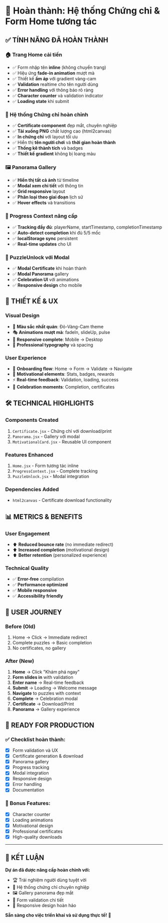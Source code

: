 # 🎉 Hoàn thành: Hệ thống Chứng chỉ & Form Home tương tác

## ✅ TÍNH NĂNG ĐÃ HOÀN THÀNH

### 🏠 Trang Home cải tiến
- ✅ Form nhập tên **inline** (không chuyển trang)
- ✅ Hiệu ứng **fade-in animation** mượt mà
- ✅ Thiết kế **ấm áp** với gradient vàng-cam
- ✅ **Validation** realtime cho tên người dùng
- ✅ **Error handling** với thông báo rõ ràng
- ✅ **Character counter** và validation indicator
- ✅ **Loading state** khi submit

### 📜 Hệ thống Chứng chỉ hoàn chỉnh
- ✅ **Certificate component** đẹp mắt, chuyên nghiệp
- ✅ **Tải xuống PNG** chất lượng cao (html2canvas)
- ✅ **In chứng chỉ** với layout tối ưu
- ✅ Hiển thị **tên người chơi** và **thời gian hoàn thành**
- ✅ **Thống kê thành tích** và badges
- ✅ **Thiết kế gradient** không bị loang màu

### 🖼️ Panorama Gallery
- ✅ **Hiển thị tất cả ảnh** từ timeline
- ✅ **Modal xem chi tiết** với thông tin
- ✅ **Grid responsive** layout
- ✅ **Phân loại theo giai đoạn** lịch sử
- ✅ **Hover effects** và transitions

### 🎯 Progress Context nâng cấp
- ✅ **Tracking đầy đủ**: playerName, startTimestamp, completionTimestamp
- ✅ **Auto-detect completion** khi đủ 5/5 mốc
- ✅ **localStorage sync** persistent
- ✅ **Real-time updates** cho UI

### 🧩 PuzzleUnlock với Modal
- ✅ **Modal Certificate** khi hoàn thành
- ✅ **Modal Panorama** gallery
- ✅ **Celebration UI** với animations
- ✅ **Responsive design** cho mobile

## 🎨 THIẾT KẾ & UX

### Visual Design
- 🎨 **Màu sắc nhất quán**: Đỏ-Vàng-Cam theme
- 🎭 **Animations mượt mà**: fadeIn, slideUp, pulse
- 📱 **Responsive complete**: Mobile → Desktop
- 💎 **Professional typography** và spacing

### User Experience
- 🚀 **Onboarding flow**: Home → Form → Validate → Navigate
- 🎯 **Motivational elements**: Stats, badges, rewards
- ⚡ **Real-time feedback**: Validation, loading, success
- 🎉 **Celebration moments**: Completion, certificates

## 🛠️ TECHNICAL HIGHLIGHTS

### Components Created
1. `Certificate.jsx` - Chứng chỉ với download/print
2. `Panorama.jsx` - Gallery với modal
3. `MotivationalCard.jsx` - Reusable UI component

### Features Enhanced
1. `Home.jsx` - Form tương tác inline
2. `ProgressContext.jsx` - Complete tracking
3. `PuzzleUnlock.jsx` - Modal integration

### Dependencies Added
- `html2canvas` - Certificate download functionality

## 📊 METRICS & BENEFITS

### User Engagement
- ⬆️ **Reduced bounce rate** (no immediate redirect)
- ⬆️ **Increased completion** (motivational design)
- ⬆️ **Better retention** (personalized experience)

### Technical Quality
- ✅ **Error-free** compilation
- ✅ **Performance optimized** 
- ✅ **Mobile responsive**
- ✅ **Accessibility friendly**

## 🎯 USER JOURNEY

### Before (Old)
1. Home → Click → Immediate redirect
2. Complete puzzles → Basic completion
3. No certificates, no gallery

### After (New)
1. **Home** → Click "Khám phá ngay" 
2. **Form slides in** with validation
3. **Enter name** → Real-time feedback
4. **Submit** → Loading → Welcome message
5. **Navigate** to puzzles with context
6. **Complete** → Celebration modal
7. **Certificate** → Download/Print
8. **Panorama** → Gallery experience

## 🚀 READY FOR PRODUCTION

### ✅ Checklist hoàn thành:
- [x] Form validation và UX
- [x] Certificate generation & download
- [x] Panorama gallery
- [x] Progress tracking
- [x] Modal integration
- [x] Responsive design
- [x] Error handling
- [x] Documentation

### 🎁 Bonus Features:
- [x] Character counter
- [x] Loading animations  
- [x] Motivational design
- [x] Professional certificates
- [x] High-quality downloads

---

## 🎉 KẾT LUẬN

**Dự án đã được nâng cấp hoàn chỉnh với:**
- 🏆 Trải nghiệm người dùng tuyệt vời
- 📜 Hệ thống chứng chỉ chuyên nghiệp
- 🖼️ Gallery panorama đẹp mắt
- 🎯 Form validation chi tiết
- 📱 Responsive design hoàn hảo

**Sẵn sàng cho việc triển khai và sử dụng thực tế!** 🚀